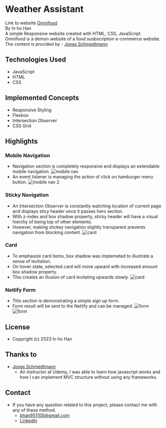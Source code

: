 # Weather Assistant
Link to website <a href="https://omnifood-inho-han.netlify.app/">Omnifood</a><br/>
By In ho Han <br/>
A simple Responsive website created with HTML, CSS, JavaScript.<br/>
Omnifood is a demon website of a food susbscription e-commerce website.<br/>
The content is provided by - <a href="https://www.udemy.com/user/jonasschmedtmann/?utm_source=adwords&utm_medium=udemyads&utm_campaign=Webindex_Catchall_la.EN_cc.CA&utm_term=_._ag_119831896715_._ad_533102824920_._kw__._de_c_._dm__._pl__._ti_dsa-423967289464_._li_9000910_._pd__._&matchtype=&gclid=Cj0KCQiA6rCgBhDVARIsAK1kGPKPVDeN_Q4-z80u10OX9Ig540Dbr_XlxbYkkADXGTnZgvQOjOA1LssaAuaHEALw_wcB">Jonas Schmedtmann</a><br/>
## Technologies Used
- JavaScript
- HTML
- CSS
## Implemented Concepts
- Responsive Styling
- Flexbox
- Intersection Observer
- CSS Grid
## Highlights

### Mobile Navigation
- Navigation section is completely responsive and displays an extendable mobile navigation.
![mobile nav](https://github.com/inho115/Responsive-Website-Udemy-/assets/97544886/1c7212ba-0075-4d17-a66f-842b61a69346)
- An event listener is managing the action of click on hamburger menu button.
![mobile nav 2](https://github.com/inho115/Responsive-Website-Udemy-/assets/97544886/66951be5-4341-4d03-b55f-bba1fa791e34)

### Sticky Navigation
- An Intersection Observer is constantly watching location of current page and displays sticy header once it passes hero section.
- With z-index and box shadow property, sticky header will have a visual hierchy of being top of other elements.
- However, making stickey navigation slightly transparent prevents navigation from blocking content.
![card](https://github.com/inho115/Responsive-Website-Udemy-/assets/97544886/baf748f9-a5ed-4beb-96e3-101be1109f88)


### Card
- To emphasize card items, box shadow was implemeted to illustrate a sense of levitation.
- On hover state, selected card will move upward with increased amount box shadow property.
- This creates an illusion of card levitating upwards slowly.
![card](https://github.com/inho115/Responsive-Website-Udemy-/assets/97544886/2be47079-0c21-4586-a3b7-bae8625ca4c5)

### Netlify Form
- This section is demonstrating a simple sign up form.
- Form result will be sent to the Netlify and can be managed.
![form](https://github.com/inho115/Responsive-Website-Udemy-/assets/97544886/fa0c196a-aeff-447a-9d0a-fa1c2168498c)
![form](https://github.com/inho115/Responsive-Website-Udemy-/assets/97544886/7a5bcee6-72e7-4aa8-a59e-e75cd782db04)

## License 
- Copyright (c) 2023 In ho Han
## Thanks to
- <a href="https://www.udemy.com/user/jonasschmedtmann/?utm_source=adwords&utm_medium=udemyads&utm_campaign=Webindex_Catchall_la.EN_cc.CA&utm_term=_._ag_119831896715_._ad_533102824920_._kw__._de_c_._dm__._pl__._ti_dsa-423967289464_._li_9000910_._pd__._&matchtype=&gclid=Cj0KCQiA6rCgBhDVARIsAK1kGPKPVDeN_Q4-z80u10OX9Ig540Dbr_XlxbYkkADXGTnZgvQOjOA1LssaAuaHEALw_wcB">Jonas Schmedtmann</a>
  - An instructor at Udemy, I was able to learn how javascript works and how I can implement MVC structure without using any frameworks.
## Contact
- If you have any question related to this project, please contact me with any of these method.
  - bhan951105@gmail.com
  - <a href="https://www.linkedin.com/in/ihhan/">LinkedIn</a>
